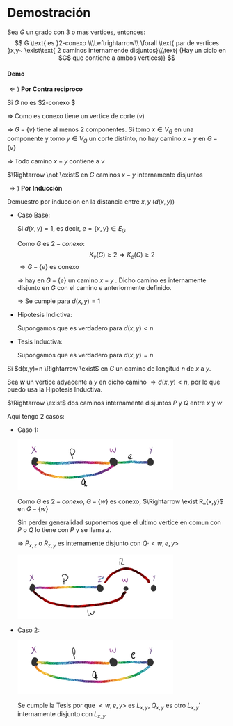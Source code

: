 # Demostración

Sea $G$ un grado con 3 o mas vertices, entonces:
$$
G \text{ es }2-conexo \\\Leftrightarrow\\ \forall \text{ par de vertices }x,y~ \exist\text{ 2 caminos internamende disjuntos}\\\text{ (Hay un ciclo en $G$ que contiene a ambos vertices)}
$$

#### Demo

$\Leftarrow)$ **Por Contra reciproco**

Si $G$ no es $2-conexo $

$\Rightarrow$ Como es conexo tiene un vertice de corte ($v$)

$\Rightarrow$ $G-\{v\}$ tiene al menos 2 componentes. Si tomo $x \in V_G$ en una componente y tomo $y \in V_G$ un corte distinto, no hay camino $x-y$ en $G-\{v\}$ 

$\Rightarrow$ Todo camino $x-y$ contiene a $v$

$\Rightarrow \not \exist$ en $G$ caminos $x-y$ internamente disjuntos

$\Rightarrow)$ **Por Inducción**

Demuestro por induccion en la distancia entre $x,y$ ($d(x,y)$)

- Caso Base:

  Si $d(x,y)=1$, es decir, $e=\{x,y\} \in E_G$

  Como $G$ es $2-conexo$:
  $$
  K_v(G)\ge 2 \Rightarrow K_e(G)\ge2
  $$
  $\Rightarrow G-\{e\}$ es conexo

  $\Rightarrow$ hay en $G-\{e\}$ un camino $x-y$ . Dicho camino es internamente disjunto en $G$ con el camino $e$ anteriormente definido.

  $\Rightarrow$ Se cumple para $d(x,y)=1$ 

- Hipotesis Indictiva:

  Supongamos que es verdadero para $d(x,y)<n$

- Tesis Inductiva:

  Supongamos que es verdadero para $d(x,y) = n$



Si $d(x,y)=n \Rightarrow \exist$ en $G$ un camino de longitud $n$ de $x$ a $y$.

Sea $w$ un vertice adyacente a $y$ en dicho camino $\Rightarrow d(x,y)< n$, por lo que puedo usa la Hipotesis Inductiva.

$\Rightarrow \exist$ dos caminos internamente disjuntos $P$ y $Q$ entre $x$ y $w$   

Aqui tengo 2 casos:

- Caso 1:

  <img src="../../Resources/clip_image001.png" alt="img" style="zoom:35%;" />

  Como $G$ es $2-conexo$, $G-\{w\}$ es conexo, $\Rightarrow \exist R_{x,y}$ en $G-\{w\}$

  Sin perder generalidad suponemos que el ultimo vertice en comun con $P$ o $Q$ lo tiene con $P$ y se llama $z$.

  $\Rightarrow$ $P_{x,z}$ o $R_{z,y}$ es internamente disjunto con $Q \cdot <w,e,y>$

  <img src="../../Resources/clip_image001-1568029971000.png" alt="img" style="zoom:35%;" />

- Caso 2: 

  <img src="../../Resources/clip_image001-1568029301624.png" alt="img" style="zoom:35%;" />

  Se cumple la Tesis por que $<w,e,y>$ es $L_{x,y}$, $Q_{x,y}$ es otro $L_{x,y}'$ internamente disjunto con $L_{x,y}$

### 